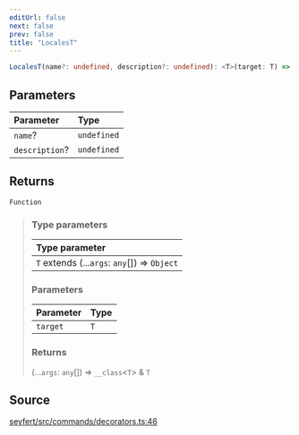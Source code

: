 ```yaml
---
editUrl: false
next: false
prev: false
title: "LocalesT"
---
```


```ts
LocalesT(name?: undefined, description?: undefined): <T>(target: T) => (...args: any[]) => __class<T> & T
```

## Parameters

| Parameter | Type |
| :------ | :------ |
| `name`? | `undefined` |
| `description`? | `undefined` |

## Returns

`Function`

> ### Type parameters
>
> | Type parameter |
> | :------ |
> | `T` extends (...`args`: `any`[]) => `Object` |
>
> ### Parameters
>
> | Parameter | Type |
> | :------ | :------ |
> | `target` | `T` |
>
> ### Returns
>
> (...`args`: `any`[]) => `__class`\<`T`\> & `T`
>

## Source

[seyfert/src/commands/decorators.ts:46](https://github.com/potoland/potocuit/blob/e332d7a/src/commands/decorators.ts#L46)
